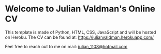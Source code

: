 # Welcome to Julian Valdman's Online CV  #

This template is made of Python, HTML, CSS, JavaScript and will be hosted on Heroku.
The CV can be found at: https://julianvaldman.herokuapp.com/

Feel free to reach out to me on mail: julian_1108@hotmail.com
